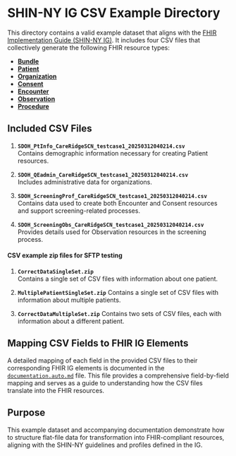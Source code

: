 # SHIN-NY IG CSV Example Directory 

This directory contains a valid example dataset that aligns with the [FHIR Implementation Guide (SHIN-NY IG)](https://shinny.org/us/ny/hrsn/index.html). It includes four CSV files that collectively generate the following FHIR resource types:

- **[Bundle](https://shinny.org/us/ny/hrsn/StructureDefinition-SHINNYBundleProfile.html)**
- **[Patient](https://shinny.org/us/ny/hrsn/StructureDefinition-shinny-patient.html)**
- **[Organization](https://shinny.org/us/ny/hrsn/StructureDefinition-shin-ny-organization.html)**
- **[Consent](https://shinny.org/us/ny/hrsn/StructureDefinition-shinny-Consent.html)**
- **[Encounter](https://shinny.org/us/ny/hrsn/StructureDefinition-shinny-encounter.html)**
- **[Observation](https://shinny.org/us/ny/hrsn/StructureDefinition-shinny-observation-screening-response.html)**
- **[Procedure](http://shinny.org/us/ny/hrsn/StructureDefinition/shinny-sdoh-procedure)** 

## Included CSV Files

1. **`SDOH_PtInfo_CareRidgeSCN_testcase1_20250312040214.csv`**  
   Contains demographic information necessary for creating Patient resources.
   
2. **`SDOH_QEadmin_CareRidgeSCN_testcase1_20250312040214.csv`**  
   Includes administrative data for organizations.

3. **`SDOH_ScreeningProf_CareRidgeSCN_testcase1_20250312040214.csv`**  
   Contains data used to create both Encounter and Consent resources and support screening-related processes.

4. **`SDOH_ScreeningObs_CareRidgeSCN_testcase1_20250312040214.csv`**  
   Provides details used for Observation resources in the screening process.

#### CSV example zip files for SFTP testing

1. **`CorrectDataSingleSet.zip`**  
Contains a single set of CSV files with information about one patient.

2. **`MultiplePatientSingleSet.zip`**
Contains a single set of CSV files with information about multiple patients.

3. **`CorrectDataMultipleSet.zip`**
Contains two sets of CSV files, each with information about a different patient.


## Mapping CSV Fields to FHIR IG Elements

A detailed mapping of each field in the provided CSV files to their corresponding FHIR IG elements is documented in the [`documentation.auto.md`](https://github.com/tech-by-design/polyglot-prime/blob/main/support/specifications/flat-file/documentation.auto.md) file. This file provides a comprehensive field-by-field mapping and serves as a guide to understanding how the CSV files translate into the FHIR resources.

## Purpose

This example dataset and accompanying documentation demonstrate how to structure flat-file data for transformation into FHIR-compliant resources, aligning with the SHIN-NY guidelines and profiles defined in the IG.
